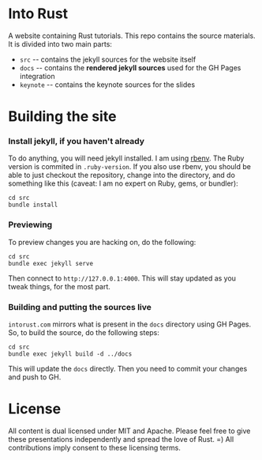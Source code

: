 # Into Rust

A website containing Rust tutorials. This repo contains the source
materials. It is divided into two main parts:

- `src` -- contains the jekyll sources for the website itself
- `docs` -- contains the **rendered jekyll sources** used for the GH Pages integration
- `keynote` -- contains the keynote sources for the slides

# Building the site

### Install jekyll, if you haven't already

To do anything, you will need jekyll installed. I am using
[rbenv](https://github.com/rbenv/rbenv). The Ruby version is commited
in `.ruby-version`. If you also use rbenv, you should be able to just
checkout the repository, change into the directory, and do something
like this (caveat: I am no expert on Ruby, gems, or bundler):

```
cd src
bundle install
```

### Previewing

To preview changes you are hacking on, do the following:

```
cd src
bundle exec jekyll serve
```

Then connect to `http://127.0.0.1:4000`. This will stay updated as you
tweak things, for the most part.

### Building and putting the sources live

`intorust.com` mirrors what is present in the `docs` directory using
GH Pages. So, to build the source, do the following steps:

```
cd src
bundle exec jekyll build -d ../docs
```

This will update the `docs` directly. Then you need to commit your
changes and push to GH.

# License

All content is dual licensed under MIT and Apache. Please feel free to
give these presentations independently and spread the love of Rust. =)
All contributions imply consent to these licensing terms.
